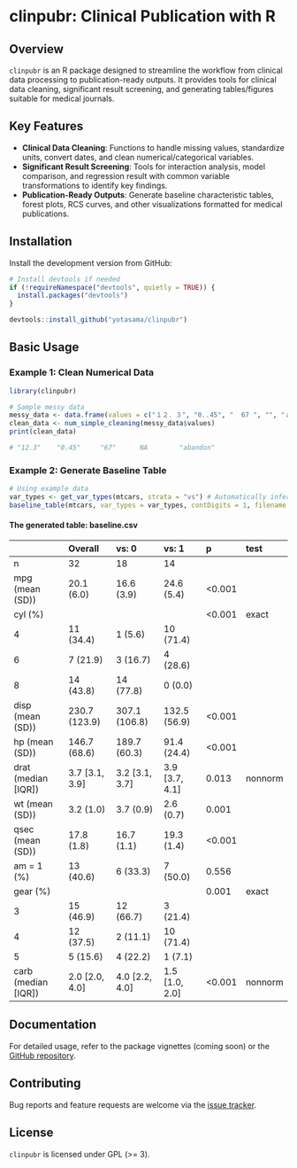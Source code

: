 # clinpubr: Clinical Publication with R

## Overview
`clinpubr` is an R package designed to streamline the workflow from clinical data processing to publication-ready outputs. It provides tools for clinical data cleaning, significant result screening, and generating tables/figures suitable for medical journals.

## Key Features
- **Clinical Data Cleaning**: Functions to handle missing values, standardize units, convert dates, and clean numerical/categorical variables.
- **Significant Result Screening**: Tools for interaction analysis, model comparison, and regression result with common variable transformations to identify key findings.
- **Publication-Ready Outputs**: Generate baseline characteristic tables, forest plots, RCS curves, and other visualizations formatted for medical publications.

## Installation
Install the development version from GitHub:

```r
# Install devtools if needed
if (!requireNamespace("devtools", quietly = TRUE)) {
  install.packages("devtools")
}

devtools::install_github("yotasama/clinpubr")
```

## Basic Usage
### Example 1: Clean Numerical Data
```r
library(clinpubr)

# Sample messy data
messy_data <- data.frame(values = c("１２．３", "0..45", "  67 ", "", "ａｂａｎｄｏｎ"))
clean_data <- num_simple_cleaning(messy_data$values)
print(clean_data)

# "12.3"    "0.45"     "67"      NA        "abandon"
```

### Example 2: Generate Baseline Table
```r
# Using example data
var_types <- get_var_types(mtcars, strata = "vs") # Automatically infer variable types
baseline_table(mtcars, var_types = var_types, contDigits = 1, filename = "baseline.csv")
```
#### The generated table: baseline.csv
|                    |Overall        |vs: 0          |vs: 1          |p      |test    |
|:-------------------|:--------------|:--------------|:--------------|:------|:-------|
|n                   |32             |18             |14             |       |        |
|mpg (mean (SD))     |20.1 (6.0)     |16.6 (3.9)     |24.6 (5.4)     |<0.001 |        |
|cyl (%)             |               |               |               |<0.001 |exact   |
|4                   |11 (34.4)      |1 (5.6)        |10 (71.4)      |       |        |
|6                   |7 (21.9)       |3 (16.7)       |4 (28.6)       |       |        |
|8                   |14 (43.8)      |14 (77.8)      |0 (0.0)        |       |        |
|disp (mean (SD))    |230.7 (123.9)  |307.1 (106.8)  |132.5 (56.9)   |<0.001 |        |
|hp (mean (SD))      |146.7 (68.6)   |189.7 (60.3)   |91.4 (24.4)    |<0.001 |        |
|drat (median [IQR]) |3.7 [3.1, 3.9] |3.2 [3.1, 3.7] |3.9 [3.7, 4.1] |0.013  |nonnorm |
|wt (mean (SD))      |3.2 (1.0)      |3.7 (0.9)      |2.6 (0.7)      |0.001  |        |
|qsec (mean (SD))    |17.8 (1.8)     |16.7 (1.1)     |19.3 (1.4)     |<0.001 |        |
|am = 1 (%)          |13 (40.6)      |6 (33.3)       |7 (50.0)       |0.556  |        |
|gear (%)            |               |               |               |0.001  |exact   |
|3                   |15 (46.9)      |12 (66.7)      |3 (21.4)       |       |        |
|4                   |12 (37.5)      |2 (11.1)       |10 (71.4)      |       |        |
|5                   |5 (15.6)       |4 (22.2)       |1 (7.1)        |       |        |
|carb (median [IQR]) |2.0 [2.0, 4.0] |4.0 [2.2, 4.0] |1.5 [1.0, 2.0] |<0.001 |nonnorm |


## Documentation
For detailed usage, refer to the package vignettes (coming soon) or the [GitHub repository](https://github.com/yotasama/clinpubr).

## Contributing
Bug reports and feature requests are welcome via the [issue tracker](https://github.com/yotasama/clinpubr/issues).

## License
`clinpubr` is licensed under GPL (>= 3).